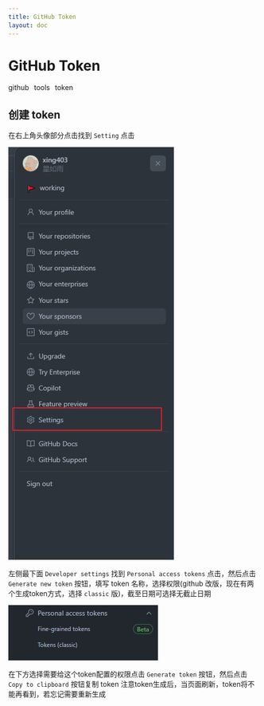 ```yaml
---
title: GitHub Token
layout: doc
---
```

# GitHub Token

<el-divider />
<div style='display: flex;gap: 10px;'>
  <el-tag>github</el-tag>
  <el-tag>tools</el-tag>
  <el-tag>token</el-tag>
</div>

## 创建 token
在右上角头像部分点击找到 `Setting` 点击

![github-setting](/images/screenshot/github-setting.png)

左侧最下面 `Developer settings` 找到 `Personal access tokens` 点击，然后点击 `Generate new token` 按钮，填写 token 名称，选择权限(github 改版，现在有两个生成token方式，选择 `classic` 版)，截至日期可选择无截止日期

![github-setting-token](/images/screenshot/github-setting-token.png)

在下方选择需要给这个token配置的权限点击 `Generate token` 按钮，然后点击 `Copy to clipboard` 按钮复制 token
注意token生成后，当页面刷新，token将不能再看到，若忘记需要重新生成
